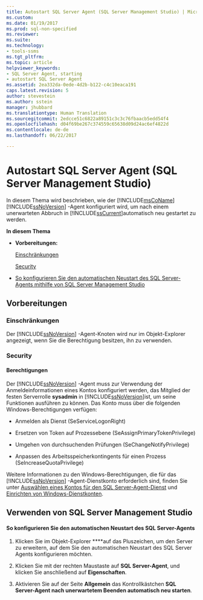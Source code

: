 ```yaml
---
title: Autostart SQL Server Agent (SQL Server Management Studio) | Microsoft-Dokumentation
ms.custom: 
ms.date: 01/19/2017
ms.prod: sql-non-specified
ms.reviewer: 
ms.suite: 
ms.technology:
- tools-ssms
ms.tgt_pltfrm: 
ms.topic: article
helpviewer_keywords:
- SQL Server Agent, starting
- autostart SQL Server Agent
ms.assetid: 2ea332da-0ede-4d2b-b122-c4c10eaca191
caps.latest.revision: 5
author: stevestein
ms.author: sstein
manager: jhubbard
ms.translationtype: Human Translation
ms.sourcegitcommit: 2edcce51c6822a89151c3c3c76fbaacb5edd54f4
ms.openlocfilehash: d04f69be267c374559c65638d09d24ac6ef4822d
ms.contentlocale: de-de
ms.lasthandoff: 06/22/2017

---
```

# <a name="autostart-sql-server-agent-sql-server-management-studio"></a>Autostart SQL Server Agent (SQL Server Management Studio)
In diesem Thema wird beschrieben, wie der [!INCLUDE[msCoName](../../includes/msconame_md.md)] [!INCLUDE[ssNoVersion](../../includes/ssnoversion_md.md)] -Agent konfiguriert wird, um nach einem unerwarteten Abbruch in [!INCLUDE[ssCurrent](../../includes/sscurrent_md.md)]automatisch neu gestartet zu werden.  
  
**In diesem Thema**  
  
-   **Vorbereitungen:**  
  
    [Einschränkungen](#Restrictions)  
  
    [Security](#Security)  
  
-   [So konfigurieren Sie den automatischen Neustart des SQL Server-Agents mithilfe von SQL Server Management Studio](#SSMSProcedure)  
  
## <a name="BeforeYouBegin"></a>Vorbereitungen  
  
### <a name="Restrictions"></a>Einschränkungen  
Der [!INCLUDE[ssNoVersion](../../includes/ssnoversion_md.md)] -Agent-Knoten wird nur im Objekt-Explorer angezeigt, wenn Sie die Berechtigung besitzen, ihn zu verwenden.  
  
### <a name="Security"></a>Security  
  
#### <a name="Permissions"></a>Berechtigungen  
Der [!INCLUDE[ssNoVersion](../../includes/ssnoversion_md.md)] -Agent muss zur Verwendung der Anmeldeinformationen eines Kontos konfiguriert werden, das Mitglied der festen Serverrolle **sysadmin** in [!INCLUDE[ssNoVersion](../../includes/ssnoversion_md.md)]ist, um seine Funktionen ausführen zu können. Das Konto muss über die folgenden Windows-Berechtigungen verfügen:  
  
-   Anmelden als Dienst (SeServiceLogonRight)  
  
-   Ersetzen von Token auf Prozessebene (SeAssignPrimaryTokenPrivilege)  
  
-   Umgehen von durchsuchenden Prüfungen (SeChangeNotifyPrivilege)  
  
-   Anpassen des Arbeitsspeicherkontingents für einen Prozess (SeIncreaseQuotaPrivilege)  
  
Weitere Informationen zu den Windows-Berechtigungen, die für das [!INCLUDE[ssNoVersion](../../includes/ssnoversion_md.md)] -Agent-Dienstkonto erforderlich sind, finden Sie unter [Auswählen eines Kontos für den SQL Server-Agent-Dienst](../../ssms/agent/select-an-account-for-the-sql-server-agent-service.md) und [Einrichten von Windows-Dienstkonten](http://msdn.microsoft.com/en-us/309b9dac-0b3a-4617-85ef-c4519ce9d014).  
  
## <a name="SSMSProcedure"></a>Verwenden von SQL Server Management Studio  
  
#### <a name="to-configure-sql-server-agent-to-automatically-restart"></a>So konfigurieren Sie den automatischen Neustart des SQL Server-Agents  
  
1.  Klicken Sie im Objekt-Explorer ****auf das Pluszeichen, um den Server zu erweitern, auf dem Sie den automatischen Neustart des SQL Server Agents konfigurieren möchten.  
  
2.  Klicken Sie mit der rechten Maustaste auf **SQL Server-Agent**, und klicken Sie anschließend auf **Eigenschaften**.  
  
3.  Aktivieren Sie auf der Seite **Allgemein** das Kontrollkästchen **SQL Server-Agent nach unerwartetem Beenden automatisch neu starten**.  
  

